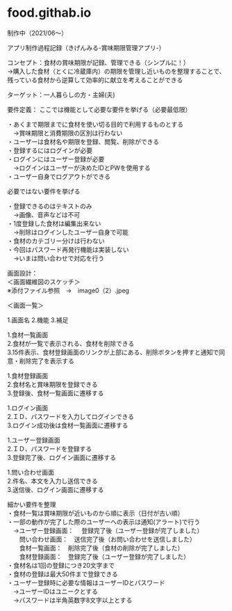 # food.githab.io

制作中（2021/06～）

アプリ制作過程記録（きげんみる-賞味期限管理アプリ-）

コンセプト：食材の賞味期限が記録、管理できる（シンプルに！）<br>
→購入した食材（とくに冷蔵庫内）の期限を管理し近いものを整理することで、残っている食材から逆算して効率的に献立を考えることができる

ターゲット：一人暮らしの方・主婦(夫)

要件定義：
ここでは機能として必要な要件を挙げる（必要最低限）

・あくまで期限までに食材を使い切る目的で利用するものとする<br>
　→賞味期限と消費期限の区別は行わない<br>
・ユーザーは食材名や期限を登録、閲覧、削除ができる<br>
・登録するにはログインが必要<br>
・ログインにはユーザー登録が必要<br>
　→ログインはユーザーが決めたIDとPWを使用する<br>
・ユーザー自身でログアウトができる<br>

必要ではない要件を挙げる

・登録できるのはテキストのみ<br>
　→画像、音声などは不可<br>
・1度登録した食材は編集出来ない<br>
　→削除はログインしたユーザー自身で可能<br>
・食材のカテゴリー分けは行わない<br>
・今回はパスワード再発行機能は実装しない<br>
　→いまは問い合わせで対応を行う<br>


画面設計：<br>
＜画面繊維図のスケッチ＞<br>
※添付ファイル参照　→　image0（2）.jpeg


＜画面一覧＞

1.画面名
2.機能
3.補足<br>

1.食材一覧画面<br>
2.食材が一覧で表示される、食材を削除できる<br>
3.15件表示、食材登録画面のリンクが上部にある、削除ボタンを押すと通知で同意・削除完了を表示する<br>

1.食材登録画面<br>
2.食材名と賞味期限を登録できる<br>
3.登録後、食材一覧画面に遷移する<br>

1.ログイン画面<br>
2.ＩＤ、パスワードを入力してログインできる<br>
3.ログイン成功後は食材一覧画面に遷移する<br>

1.ユーザー登録画面<br>
2.ＩＤ、パスワードを登録する<br>
3.登録完了後、ログイン画面に遷移する<br>

1.問い合わせ画面<br>
2.件名、本文を入力し送信できる<br>
3.送信後、ログイン画面に遷移する<br>


細かい要件を整理<br>
・食材一覧は賞味期限が近いものから順に表示（日付が古い順）<br>
・一部の動作が完了した際のユーザーへの表示は通知(アラート)で行う<br>
　→ユーザー登録画面：　 登録完了後（ユーザー登録が完了しました）<br>
　　問い合わせ画面：　送信完了後（お問い合わせを送信しました）<br>
　　食材一覧画面：　削除完了後（食材の削除が完了しました）<br>
　　食材登録画面：　登録完了後（ユーザー登録が完了しました）<br>
・食材名は1回の登録につき20文字まで<br>
・食材の登録は最大50件まで登録できる<br>
・ユーザー登録時に必要な情報はユーザーIDとパスワード<br>
　→ユーザーIDはユニークとする<br>
　→パスワードは半角英数字8文字以上とする






